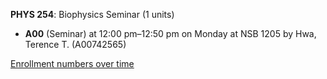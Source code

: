**PHYS 254**: Biophysics Seminar (1 units)

- **A00** (Seminar) at 12:00 pm–12:50 pm on Monday at NSB 1205 by Hwa, Terence T. (A00742565)

[Enrollment numbers over time](./PHYS254.tsv)
